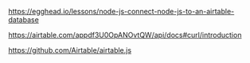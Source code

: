 https://egghead.io/lessons/node-js-connect-node-js-to-an-airtable-database

https://airtable.com/appdf3U0OpANOvtQW/api/docs#curl/introduction

https://github.com/Airtable/airtable.js
